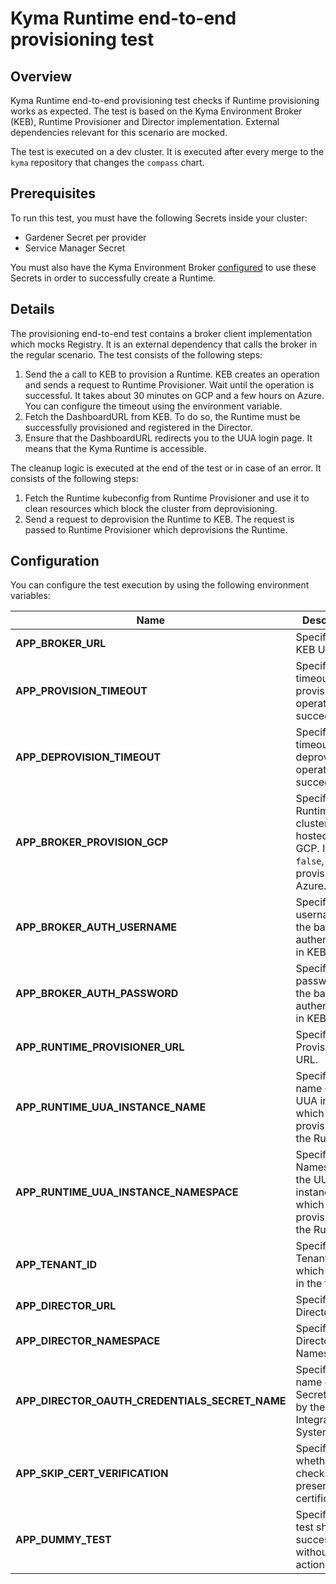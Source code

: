 # Kyma Runtime end-to-end provisioning test

## Overview

Kyma Runtime end-to-end provisioning test checks if Runtime provisioning works as expected. The test is based on the Kyma Environment Broker (KEB), Runtime Provisioner and Director implementation. External dependencies relevant for this scenario are mocked. 

The test is executed on a dev cluster. It is executed after every merge to the `kyma` repository that changes the `compass` chart.

## Prerequisites

To run this test, you must have the following Secrets inside your cluster:
- Gardener Secret per provider
- Service Manager Secret

You must also have the Kyma Environment Broker [configured](https://github.com/kyma-incubator/compass/tree/master/components/kyma-environment-broker#configuration) to use these Secrets in order to successfully create a Runtime.

## Details

The provisioning end-to-end test contains a broker client implementation which mocks Registry. It is an external dependency that calls the broker in the regular scenario. The test consists of the following steps:

1. Send the a call to KEB to provision a Runtime. KEB creates an operation and sends a request to Runtime Provisioner. Wait until the operation is successful. It takes about 30 minutes on GCP and a few hours on Azure. You can configure the timeout using the environment variable. 
2. Fetch the DashboardURL from KEB.  To do so, the Runtime must be successfully provisioned and registered in the Director.
3. Ensure that the DashboardURL redirects you to the UUA login page. It means that the Kyma Runtime is accessible.

The cleanup logic is executed at the end of the test or in case of an error. It consists of the following steps:
1. Fetch the Runtime kubeconfig from Runtime Provisioner and use it to clean resources which block the cluster from deprovisioning.
2. Send a request to deprovision the Runtime to KEB. The request is passed to Runtime Provisioner which deprovisions the Runtime.

## Configuration

You can configure the test execution by using the following environment variables:

| Name | Description | Default value |
|-----|---------|:--------:|
| **APP_BROKER_URL** | Specifies the KEB URL. | None |
| **APP_PROVISION_TIMEOUT** | Specifies a timeout for the provisioning operation to succeed. | `3h` |
| **APP_DEPROVISION_TIMEOUT** | Specifies a timeout for the deprovisioning operation to succeed. | `1h` |
| **APP_BROKER_PROVISION_GCP** | Specifies if a Runtime cluster is hosted on GCP. If set to `false`, it provisions on Azure. | `true` |
| **APP_BROKER_AUTH_USERNAME** | Specifies the username for the basic authentication in KEB. | `broker` |
| **APP_BROKER_AUTH_PASSWORD** | Specifies the password for the basic authentication in KEB. | None |
| **APP_RUNTIME_PROVISIONER_URL** | Specifies the Provisioner URL. | None |
| **APP_RUNTIME_UUA_INSTANCE_NAME** | Specifies the name of the UUA instance which is provisioned in the Runtime. | `uua-issuer` |
| **APP_RUNTIME_UUA_INSTANCE_NAMESPACE** | Specifies the Namespace of the UUA instance which is provisioned in the Runtime. | `kyma-system` |
| **APP_TENANT_ID** | Specifies TenantID which is used in the test. | None |
| **APP_DIRECTOR_URL** | Specifies the Director URL. | `http://compass-director.compass-system.svc.cluster.local:3000/graphql` |
| **APP_DIRECTOR_NAMESPACE** | Specifies the Director Namespace. | `compass-system` |
| **APP_DIRECTOR_OAUTH_CREDENTIALS_SECRET_NAME** | Specifies the name of the Secret created by the Integration System. | `compass-kyma-environment-broker-credentials` |
| **APP_SKIP_CERT_VERIFICATION** | Specifies whether TLS checks the presented certificates. | `false` |
| **APP_DUMMY_TEST** | Specifies if test should success without any action. | `false` |
